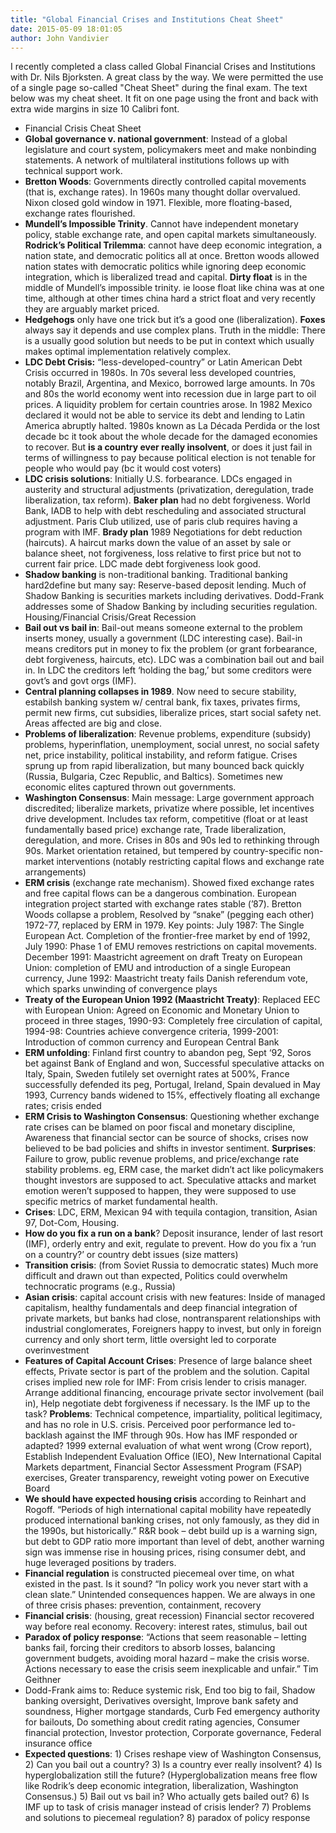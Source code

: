 ```yaml
---
title: "Global Financial Crises and Institutions Cheat Sheet"
date: 2015-05-09 18:01:05
author: John Vandivier
---
```




I recently completed a class called Global Financial Crises and Institutions with Dr. Nils Bjorksten. A great class by the way. We were permitted the use of a single page so-called \"Cheat Sheet\" during the final exam. The text below was my cheat sheet. It fit on one page using the front and back with extra wide margins in size 10 Calibri font.
<ul>
	<li>Financial Crisis Cheat Sheet</li>
	<li><strong>Global governance v. national government</strong>: Instead of a global legislature and court system, policymakers meet and make nonbinding statements. A network of multilateral institutions follows up with technical support work.</li>
	<li><strong>Bretton Woods</strong>: Governments directly controlled capital movements (that is, exchange rates). In 1960s many thought dollar overvalued. Nixon closed gold window in 1971. Flexible, more floating-based, exchange rates flourished.</li>
	<li><strong>Mundell’s Impossible Trinity</strong>. Cannot have independent monetary policy, stable exchange rate, and open capital markets simultaneously. <strong>Rodrick’s Political Trilemma</strong>: cannot have deep economic integration, a nation state, and democratic politics all at once. Bretton woods allowed nation states with democratic politics while ignoring deep economic integration, which is liberalized tread and capital. <strong>Dirty float</strong> is in the middle of Mundell’s impossible trinity. ie loose float like china was at one time, although at other times china hard a strict float and very recently they are arguably market priced.</li>
	<li><strong>Hedgehogs</strong> only have one trick but it’s a good one (liberalization). <strong>Foxes</strong> always say it depends and use complex plans. Truth in the middle: There is a usually good solution but needs to be put in context which usually makes optimal implementation relatively complex.</li>
	<li><strong>LDC Debt Crisis:</strong> “less-developed-country” or Latin American Debt Crisis occurred in 1980s. In 70s several less developed countries, notably Brazil, Argentina, and Mexico, borrowed large amounts. In 70s and 80s the world economy went into recession due in large part to oil prices. A liquidity problem for certain countries arose. In 1982 Mexico declared it would not be able to service its debt and lending to Latin America abruptly halted. 1980s known as La Década Perdida or the lost decade bc it took about the whole decade for the damaged economies to recover. But <strong>is a country ever really insolvent</strong>, or does it just fail in terms of willingness to pay because political election is not tenable for people who would pay (bc it would cost voters)</li>
	<li><strong>LDC crisis solutions</strong>: Initially U.S. forbearance. LDCs engaged in austerity and structural adjustments (privatization, deregulation, trade liberalization, tax reform). <strong>Baker plan</strong> had no debt forgiveness. World Bank, IADB to help with debt rescheduling and associated structural adjustment. Paris Club utilized, use of paris club requires having a program with IMF. <strong>Brady plan</strong> 1989 Negotiations for debt reduction (haircuts). A haircut marks down the value of an asset by sale or balance sheet, not forgiveness, loss relative to first price but not to current fair price. LDC made debt forgiveness look good.</li>
	<li><strong>Shadow banking</strong> is non-traditional banking. Traditional banking hard2define but many say: Reserve-based deposit lending. Much of Shadow Banking is securities markets including derivatives. Dodd-Frank addresses some of Shadow Banking by including securities regulation. Housing/Financial Crisis/Great Recession</li>
	<li><strong>Bail out vs bail in</strong>: Bail-out means someone external to the problem inserts money, usually a government (LDC interesting case). Bail-in means creditors put in money to fix the problem (or grant forbearance, debt forgiveness, haircuts, etc). LDC was a combination bail out and bail in. In LDC the creditors left ‘holding the bag,’ but some creditors were govt’s and govt orgs (IMF).</li>
	<li><strong>Central planning collapses in 1989</strong>. Now need to secure stability, estabilsh banking system w/ central bank, fix taxes, privates firms, permit new firms, cut subsidies, liberalize prices, start social safety net. Areas affected are big and close.</li>
	<li><strong>Problems of liberalization</strong>: Revenue problems, expenditure (subsidy) problems, hyperinflation, unemployment, social unrest, no social safety net, price instability, political instability, and reform fatigue. Crises sprung up from rapid liberalization, but many bounced back quickly (Russia, Bulgaria, Czec Republic, and Baltics). Sometimes new economic elites captured thrown out governments.</li>
	<li><strong>Washington Consensus</strong>: Main message: Large government approach discredited; liberalize markets, privatize where possible, let incentives drive development. Includes tax reform, competitive (float or at least fundamentally based price) exchange rate, Trade liberalization, deregulation, and more. Crises in 80s and 90s led to rethinking through 90s. Market orientation retained, but tempered by country-specific non-market interventions (notably restricting capital flows and exchange rate arrangements)</li>
	<li><strong>ERM crisis</strong> (exchange rate mechanism). Showed fixed exchange rates and free capital flows can be a dangerous combination. European integration project started with exchange rates stable (’87). Bretton Woods collapse a problem, Resolved by “snake” (pegging each other) 1972-77, replaced by ERM in 1979. Key points: July 1987: The Single European Act. Completion of the frontier-free market by end of 1992, July 1990: Phase 1 of EMU removes restrictions on capital movements. December 1991: Maastricht agreement on draft Treaty on European Union: completion of EMU and introduction of a single European currency, June 1992: Maastricht treaty fails Danish referendum vote, which sparks unwinding of convergence plays</li>
	<li><strong>Treaty of the European Union 1992 (Maastricht Treaty)</strong>: Replaced EEC with European Union: Agreed on Economic and Monetary Union to proceed in three stages, 1990-93: Completely free circulation of capital, 1994-98: Countries achieve convergence criteria, 1999-2001: Introduction of common currency and European Central Bank</li>
	<li><strong>ERM unfolding</strong>: Finland first country to abandon peg, Sept ‘92, Soros bet against Bank of England and won, Successful speculative attacks on Italy, Spain, Sweden futilely set overnight rates at 500%, France successfully defended its peg, Portugal, Ireland, Spain devalued in May 1993, Currency bands widened to 15%, effectively floating all exchange rates; crisis ended</li>
	<li><strong>ERM Crisis to Washington Consensus</strong>: Questioning whether exchange rate crises can be blamed on poor fiscal and monetary discipline, Awareness that financial sector can be source of shocks, crises now believed to be bad policies and shifts in investor sentiment. <strong>Surprises</strong>: Failure to grow, public revenue problems, and price/exchange rate stability problems. eg, ERM case, the market didn’t act like policymakers thought investors are supposed to act. Speculative attacks and market emotion weren’t supposed to happen, they were supposed to use specific metrics of market fundamental health.</li>
	<li><strong>Crises</strong>: LDC, ERM, Mexican 94 with tequila contagion, transition, Asian 97, Dot-Com, Housing.</li>
	<li><strong>How do you fix a run on a bank</strong>? Deposit insurance, lender of last resort (IMF), orderly entry and exit, regulate to prevent. How do you fix a ‘run on a country?’ or country debt issues (size matters)</li>
	<li><strong>Transition crisis</strong>: (from Soviet Russia to democratic states) Much more difficult and drawn out than expected, Politics could overwhelm technocratic programs (e.g., Russia)</li>
	<li><strong>Asian crisis</strong>: capital account crisis with new features: Inside of managed capitalism, healthy fundamentals and deep financial integration of private markets, but banks had close, nontransparent relationships with industrial conglomerates, Foreigners happy to invest, but only in foreign currency and only short term, little oversight led to corporate overinvestment</li>
	<li><strong>Features of Capital Account Crises</strong>: Presence of large balance sheet effects, Private sector is part of the problem and the solution. Capital crises implied new role for IMF: From crisis lender to crisis manager. Arrange additional financing, encourage private sector involvement (bail in), Help negotiate debt forgiveness if necessary. Is the IMF up to the task? <strong>Problems</strong>: Technical competence, impartiality, political legitimacy, and has no role in U.S. crisis. Perceived poor performance led to- backlash against the IMF through 90s. How has IMF responded or adapted? 1999 external evaluation of what went wrong (Crow report), Establish Independent Evaluation Office (IEO), New International Capital Markets department, Financial Sector Assessment Program (FSAP) exercises, Greater transparency, reweight voting power on Executive Board</li>
	<li><strong>We should have expected housing crisis</strong> according to Reinhart and Rogoff. “Periods of high international capital mobility have repeatedly produced international banking crises, not only famously, as they did in the 1990s, but historically.” R&amp;R book – debt build up is a warning sign, but debt to GDP ratio more important than level of debt, another warning sign was immense rise in housing prices, rising consumer debt, and huge leveraged positions by traders.</li>
	<li><strong>Financial regulation</strong> is constructed piecemeal over time, on what existed in the past. Is it sound? “In policy work you never start with a clean slate.” Unintended consequences happen. We are always in one of three crisis phases: prevention, containment, recovery</li>
	<li><strong>Financial crisis</strong>: (housing, great recession) Financial sector recovered way before real economy. Recovery: interest rates, stimulus, bail out</li>
	<li><strong>Paradox of policy response</strong>: “Actions that seem reasonable – letting banks fail, forcing their creditors to absorb losses, balancing government budgets, avoiding moral hazard – make the crisis worse. Actions necessary to ease the crisis seem inexplicable and unfair.” Tim Geithner</li>
	<li>Dodd-Frank aims to: Reduce systemic risk, End too big to fail, Shadow banking oversight, Derivatives oversight, Improve bank safety and soundness, Higher mortgage standards, Curb Fed emergency authority for bailouts, Do something about credit rating agencies, Consumer financial protection, Investor protection, Corporate governance, Federal insurance office</li>
	<li><strong>Expected questions</strong>: 1) Crises reshape view of Washington Consensus, 2) Can you bail out a country? 3) Is a country ever really insolvent? 4) Is hyperglobalization still the future? (Hyperglobalization means free flow like Rodrik’s deep economic integration, liberalization, Washington Consensus.) 5) Bail out vs bail in? Who actually gets bailed out? 6) Is IMF up to task of crisis manager instead of crisis lender? 7) Problems and solutions to piecemeal regulation? 8) paradox of policy response</li>
</ul>